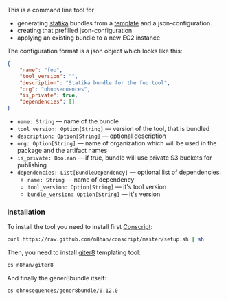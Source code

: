 This is a command line tool for
* generating [statika](https://github.com/ohnosequences/statika) bundles from a [template](https://github.com/ohnosequences/statika-bundle.g8) and a json-configuration.
* creating that prefilled json-configuration
* applying an existing bundle to a new EC2 instance

The configuration format is a json object which looks like this:

```json
{
    "name": "foo",
    "tool_version": "",
    "description": "Statika bundle for the foo tool",
    "org": "ohnosequences",
    "is_private": true,
    "dependencies": []
}
```

* `name: String` — name of the bundle
* `tool_version: Option[String]` — version of the tool, that is bundled
* `description: Option[String]` — optional description
* `org: Option[String]` — name of organization which will be used in the package and the artifact names
* `is_private: Boolean` — if true, bundle will use private S3 buckets for publishing
* `dependencies: List[BundleDependency]` — optional list of dependencies:
  + `name: String` — name of dependency
  + `tool_version: Option[String]` — it's tool version
  + `bundle_version: Option[String]` — it's version


### Installation

To install the tool you need to install first [Conscript](https://github.com/n8han/conscript):

```bash
curl https://raw.github.com/n8han/conscript/master/setup.sh | sh
```

Then, you need to install [giter8](https://github.com/n8han/giter8) templating tool:

```bash
cs n8han/giter8
```

And finally the gener8bundle itself:

```bash
cs ohnosequences/gener8bundle/0.12.0
```
